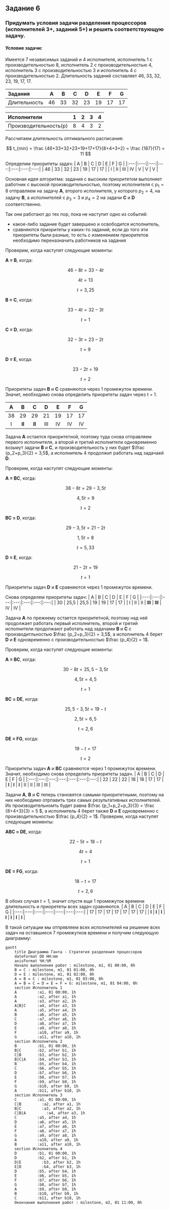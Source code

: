 ## Задание 6
### Придумать условия задачи разделения процессоров (исполнителей 3+, заданий 5+) и решить соответствующую задачу.
#### Условие задачи:
Имеется 7 независимых заданий и 4 исполнителя, исполнитель 1 с производительностью 8, исполнитель 2 с производительностью 4, исполнитель 3 с производительностью 3 и исполнитель 4 с производительностью 2.
Длительность заданий составляет 46, 33, 32, 23, 19, 17, 17.


| Задания      |  A  |  B  |  C  |  D  |  E  |  F  |  G  |
|:-------------|:---:|:---:|:---:|:---:|:---:|:---:|:---:|
| Длительность |  46 |  33 |  32 |  23 |  19 |  17 |  17 |


| Исполнители         |  1  |  2  |  3  |  4  |
|:-------------------|:---:|:---:|:---:|:---:|
| Производительность(p)  |  8  |  4  |  3  |  2  |


Рассчитаем длительность оптимального расписания:

$$  
t_{min} = \frac {46+33+32+23+19+17+17}{8+4+3+2}  = \frac {187}{17} = 11
$$  

Определим приоритеты задач: 
|  A  |  B  |  C  |  D  |  E  |  F  |  G  |
|:---:|:---:|:---:|:---:|:---:|:---:|:---:|
|  46 |  33 |  32 |  23 |  19 |  17 |  17 |
|  I  |  II  |  III  |  IV  |  V  |  V  |  V  |


Основная идея алгоритма: задания с высоким приоритетом выполняет работник с высокой производительностью, поэтому исполнителя c $p_1 = 8$ отправляем на задачу **A**, второго исполнителя, у которого $p_2 = 4$, на задачу **B**, а исполнителей с $p_3 = 3$ и $p_4 = 2$ на задачи **C** и **D** соответственно.

Так они работают до тех пор, пока не наступит одно из событий:
- какое-либо задание будет завершено и освободится исполнитель,
- сравняются приоритеты у каких-то заданий, если до того эти приоритеты были разные, то есть с изменением приоритетов необходимо переназначить работников на задания

Проверим, когда наступят следующие моменты:

**A = B**, когда:

$$
46 - 8t = 33 -4t
$$

$$
4t = 13
$$

$$
t = 3,25
$$


**B = C**, когда:

$$
33 - 4t = 32 - 3t
$$

$$
t = 1
$$

**C = D**, когда:

$$
32 - 3t = 23 - 2t
$$

$$
t = 9
$$

**D = E**, когда:

$$
23 - 2t = 19
$$

$$
t = 2
$$

Приоритеты задач **B** и **C** сравняются через 1 промежуток времени. 
Значит, необходимо снова определить приоритеты задач через t = 1.

 
|  A  |  B  |  C  |  D  |  E  |  F  |  G  |
|:---:|:---:|:---:|:---:|:---:|:---:|:---:|
|  38 |  29 |  29 |  21 |  19 |  17 |  17 |
| I | **II** | **II** | III | IV | IV | IV |

Задача **A** остается приоритетной, поэтому туда снова отправляем первого исполнителя, а второй и третий исполнители одновременно возьмут задачи **B** и **С**, и производительность у них будет $\frac {p_2+p_3}{2} = 3,5$, а исполнитель 4 продолжит работать над задачаей **D**.

Проверим, когда наступят следующие моменты:

**A = BС**, когда:

$$
38 - 8t = 29 - 3,5t
$$

$$
4,5t = 9
$$

$$
t = 2
$$

**BС = D**, когда:

$$
29 - 3,5t = 21 - 2t
$$

$$
1,5t = 8
$$

$$
t = 5,33
$$

**D = E**, когда:

$$
21 - 2t = 19
$$

$$
t = 1
$$

Приоритеты задач **D** и **E** сравняются через 1 промежуток времени. 

Снова определем приоритеты задач:
|  A  |  B  |  C  |  D  |  E  |  F  |  G  |
|:---:|:---:|:---:|:---:|:---:|:---:|:---:|
|  30 |  25,5 |  25,5 |  19 |  19 |  17 |  17 |
| I | II | II | **III** | **III** | IV | IV |

Задача **A** по прежнему остается приоритетной, поэтому над ней продолжает работать первый исполнитель, второй и третий исполнители продолжают работать над задачами **B** и **С** с производитльностью $\frac {p_2+p_3}{2} = 3,5$, а исполнитель 4 берет  **D** и **E** одновременно с производительностью $\frac {p_4}{2} = 1$.

Проверим, когда наступят следующие моменты:

**A = BС**, когда:

$$
30 - 8t = 25,5 - 3,5t
$$

$$
4,5t = 4,5
$$

$$
t = 1
$$

**BС = DE**, когда:

$$
25,5 - 3,5t = 19 - t
$$

$$
2,5t = 6,5
$$

$$
t = 2,6
$$

**DE = FG**, когда:

$$
19 - t = 17
$$

$$
t = 2
$$

Приоритеты задач **A** и **BC** сравняются через 1 промежуток времени. 
Значит, необходимо снова определить приоритеты задач.
|  A  |  B  |  C  |  D  |  E  |  F  |  G  |
|:---:|:---:|:---:|:---:|:---:|:---:|:---:|
|  22 |  22 |  22 |  18 |  18 |  17 |  17 |
| **I** | **I** | **I** | II | II | III | III |

Задачи **A**, **B** и **C** теперь становятся самыми приоритетными, поэтому на них необходимо отрпавить трех самых результативных исполнителей.
Их производительномть будет равна $\frac {p_1+p_2+p_3}{3} = \frac {8+4+3}{3} = 5 $, а исполнитель 4 берет также **D** и **E** одновременно с производительностью $\frac {p_4}{2} = 1$.
Проверим, когда наступят следующие моменты:

**ABС = DE**, когда:

$$
22 - 5t = 18 - t
$$

$$
4t = 4
$$

$$
t = 1
$$

**DE = FG**, когда:

$$
18 - t = 17
$$

$$
t = 2,6
$$


В обоих случая $t=1$, значит спустя еще 1 промежуток времени длительность и приорететы всех задач сравняются.
|  A  |  B  |  C  |  D  |  E  |  F  |  G  |
|:---:|:---:|:---:|:---:|:---:|:---:|:---:|
|  17 |  17 |  17 |  17 |  17 |  17 |  17 |
| **I** | **I** | **I** | **I** | **I** | **I** | **I** |

В такой ситуации мы отпрявляем всех исполнителей на решение всех задач на оставшиеся 7 промежутков времени и получим следующую диаграмму:

```mermaid
gantt
    title Диаграмма Ганта - Стратегия разделения процессоров
    dateFormat DD HH:mm    
    axisFormat %H:%M
    Начало выполнения работ : milestone, m1, 01 00:00, 0h
    B = C : milestone, m1, 01 01:00, 0h
    D = E : milestone, m1, 01 02:00, 0h
    A = B = C : milestone, m1, 01 03:00, 0h
    A = B = C = D = E = F = G: milestone, m1, 01 04:00, 0h
    section Исполнитель 1
    A         :a1, 01 00:00, 1h
    A         :a2, after a1, 1h
    A         :a3, after a2, 1h
    A|B|C     :a4, after a3, 1h
    A         :a5, after a4, 1h
    B         :a6, after a5, 1h
    C         :a7, after a6, 1h
    D         :a8, after a7, 1h
    E         :a9, after a8, 1h
    F         :a10, after a9, 1h
    G         :a11, after a10, 1h
    section Исполнитель 2
    B         :b1, 01 00:00, 1h
    B|C       :b2, after b1, 1h
    C|B       :b3, after b2, 1h
    B|C|A     :b4, after b3, 1h
    B         :b5, after b4, 1h
    C         :b6, after b5, 1h
    D         :b7, after b6, 1h
    E         :b8, after b7, 1h
    F         :b9, after b8, 1h
    G         :b10, after b9, 1h
    A         :b11, after b10, 1h
    section Исполнитель 3
    C         :a1, 01 00:00, 1h
    C|B         :a2, after a1, 1h
    B|C         :a3, after a2, 1h
    C|B|A         :a4, after a3, 1h
    C         :a5, after a4, 1h
    D         :a6, after a5, 1h
    E         :a7, after a6, 1h
    F         :a8, after a7, 1h
    G         :a9, after a8, 1h
    A         :a10, after a9, 1h
    B         :a11, after a10, 1h
    section Исполнитель 4
    D         :b1, 01 00:00, 1h
    D         :b2, after b1, 1h
    D|E         :b3, after b2, 1h
    E|D         :b4, after b3, 1h
    D         :b5, after b4, 1h
    E         :b6, after b5, 1h
    F         :b7, after b6, 1h
    G         :b8, after b7, 1h
    A         :b9, after b8, 1h
    B         :b10, after b9, 1h
    C         :b11, after b10, 1h
    Окончание выполнения работ : milestone, m2, 01 11:00, 0h
```
